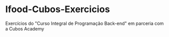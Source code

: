 # Ifood-Cubos-Exercicios
Exercícios do "Curso Integral de Programação Back-end" em parceria com a Cubos Academy
